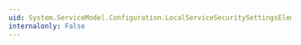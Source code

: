 ```yaml
---
uid: System.ServiceModel.Configuration.LocalServiceSecuritySettingsElement.MaxPendingSessions
internalonly: False
---
```

